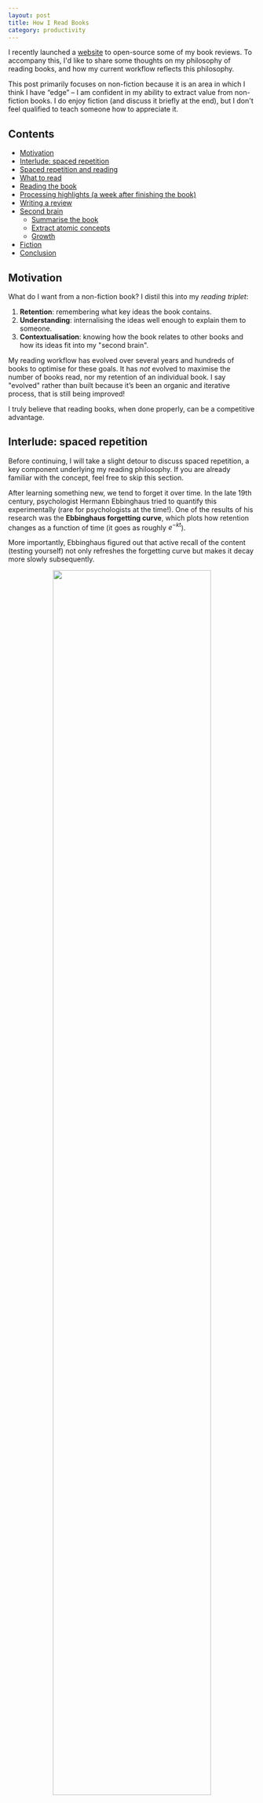 ```yaml
---
layout: post
title: How I Read Books
category: productivity
---
```


I recently launched a [website](https://robertreads.notion.site) to open-source some of my book reviews. To accompany this, I'd like to share some thoughts on my philosophy of reading books, and how my current workflow reflects this philosophy. 

<!--more-->

This post primarily focuses on non-fiction because it is an area in which I think I have “edge” – I am confident in my ability to extract value from non-fiction books. I do enjoy fiction (and discuss it briefly at the end), but I don't feel qualified to teach someone how to appreciate it.

## Contents

<!-- TOC -->
- [Motivation](#motivation)
- [Interlude: spaced repetition](#interlude-spaced-repetition)
- [Spaced repetition and reading](#spaced-repetition-and-reading)
- [What to read](#what-to-read)
- [Reading the book](#reading-the-book)
- [Processing highlights (a week after finishing the book)](#processing-highlights-a-week-after-finishing-the-book)
- [Writing a review](#writing-a-review)
- [Second brain](#second-brain)
    - [Summarise the book](#summarise-the-book)
    - [Extract atomic concepts](#extract-atomic-concepts)
    - [Growth](#growth)
- [Fiction](#fiction)
- [Conclusion](#conclusion)

<!-- /TOC -->

## Motivation

What do I want from a non-fiction book? I distil this into my *reading triplet*: 

1. **Retention**: remembering what key ideas the book contains.
2. **Understanding**: internalising the ideas well enough to explain them to someone.
3. **Contextualisation**: knowing how the book relates to other books and how its ideas fit into my "second brain".

My reading workflow has evolved over several years and hundreds of books to optimise for these goals. It has *not* evolved to maximise the number of books read, nor my retention of an individual book. I say "evolved" rather than built because it’s been an organic and iterative process, that is still being improved!

I truly believe that reading books, when done properly, can be a competitive advantage.

## Interlude: spaced repetition

Before continuing, I will take a slight detour to discuss spaced repetition, a key component underlying my reading philosophy. If you are already familiar with the concept, feel free to skip this section.

After learning something new, we tend to forget it over time. In the late 19th century, psychologist Hermann Ebbinghaus tried to quantify this experimentally (rare for psychologists at the time!). One of the results of his research was the **Ebbinghaus forgetting curve**, which plots how retention changes as a function of time (it goes as roughly $e^{-kt}$). 

More importantly, Ebbinghaus figured out that active recall of the content (testing yourself) not only refreshes the forgetting curve but makes it decay more slowly subsequently.

<center>
<img src="{{ site.imageurl }}reading/ebbinghaus.png" style="width:80%;"/>
<figcaption>Image from Bo Ae Chun</figcaption>
</center>

This leads to the idea of “spaced repetition” – refreshing your knowledge at particular intervals to maximise retention. Spaced repetition is the core philosophy of flashcard systems like Anki and RemNote, which I *heavily* relied on during my time at university and truly were a meaningful contributor to whatever academic success I may have had. 

## Spaced repetition and reading

How does the idea of spaced repetition apply to reading books? In a personal productivity workflow, repetition is a bad thing. It takes up time, adds no value, and should be automated away. But if *retention* is a variable for which you are optimising, repetition is a good thing. As such, my reading workflow is deliberately inefficient (more on this later).

This is why I refuse to use Blinkist or read summaries in place of reading books (despite being the kind of person who consumes youtube/podcasts at 1.5-2x speeds). In a typical non-fiction book, the author spends several chapters building up the thesis and providing motivation for it, with loads of examples along the way. The repetition aids retention and the examples help you contextualise the information. This philosophy also suggests that you shouldn’t necessarily read books in one sitting – so I typically choose to read several books in parallel rather than reading sequentially.

Note that while I would not use book summaries to replace books – they can be excellent *accompaniments*. In the spirit of spaced repetition, listening to Blinkist or reading a summary a couple of weeks after you’ve read the main book is a great way of recalling the core ideas of the book. 


## What to read

I use Goodreads to track all of my reading: books I want to read, am reading, and have read. 

I'm liberal when it comes to adding books to my "Want to Read" shelf: I add a book whenever someone gives me a recommendation, a book is referenced by people I respect, or I come across it randomly and it piques my interest. I've currently got about 100 books on this list. 

When I'm ready to start a new book, I look at the reading list and consider some of the following factors to decide what to read:

- Has the book been strongly recommended by credible people?
- Is the book being referenced by other books I've enjoyed? This was why I reluctantly read Taleb's books. 
- I keep a rough mental list of topics I'm interested in (e.g finance, decision making, science fiction). Any classics in these areas are always fair game. 
- If I've read a couple of books on the same topic in a row, I'll try to rotate to something else.
- It's important to sprinkle in some "rogue" books, completely unrelated to my interests. For example, I recently picked up a book on Danish interior design called *The Book of Hygge*.

Ultimately, I'm not as deliberate as I could be with book selection. I think it's fine to be somewhat organic because it allows your minds to explore "threads" and build connections. Perhaps more importantly, it ensures that reading remains an enjoyable activity. If you have a predefined list of books that you are making yourself read, it becomes a chore -- the most dangerous thing one could do in building a reading workflow is to become sick of reading. 

Once I've decided what to read, I create a blank Notion page for the book (literally just the title).

<center>
<img src="{{ site.imageurl }}reading/blank_hygge.png" style="width:80%;"/>
</center>

## Reading the book

As much as I love physical books, I read most of my books on Kindle. Even if I had a physical book, I would probably prefer to read it on Kindle (though I will sometimes get the physical copy to adorn my shelf!). The reason for this is the highlighting feature – I can’t understate how much of a game-changer this has been.

My guiding philosophy when making highlights is the “funnel”. I highlight very liberally when I’m reading the book:

- Interesting new concepts
- Good explanations for concepts that I was already familiar with
- Anything that feels like a good summary of a key idea
- Phrases I like (e.g particularly well-constructed sentences)
- Things that make me laugh
- Things I don’t understand

But highlighting something once doesn’t obligate me to care about it in future. In the subsequent stages of my reading workflow, I delete lots of highlights, winnowing them down to only the key ideas. 

While reading the book, I also make brief notes in the Notion page if something strikes me as a key idea (though I should be able to reconstruct this from my highlights). I also start thinking about the shape of my book review, though at this stage, the notes tend to be quite scattered.

<center>
<img src="{{ site.imageurl }}reading/hygge_rough.png" style="width:80%;"/>
</center>


## Processing highlights (a week after finishing the book)


After finishing the book, I let it rest for a while, focussing on one of the other books I’ve been concurrently reading, or just cracking on with other things in life. 

About a week later, I start processing the highlights. Firstly, I get the highlights from my Kindle onto my computer, using a little [python script](https://github.com/robertmartin8/kindleclippings) I wrote.

<center>
<img src="{{ site.imageurl }}reading/clippings_folder.png" style="width:80%;"/>
</center>

I then manually copy these highlights into Notion. Note: there are services like [clippings.io](http://clippings.io) or Readwise that can do all this for you, but I enjoy my hacky process and again, in the spirit of spaced repetition, the inefficiency of manually copying highlights isn't a bad thing.

At this point, in my Notion page for the book, I'll have some miscellaneous bullet points as well as a tonne of highlights. 

<center>
<img src="{{ site.imageurl }}reading/snowcrash_raw.png" style="width:80%;"/>
</center>

The next order of business is to go through the highlights, culling the redundancies. For example, I may have highlighted the author's first reference to a concept, only to realise that they offer a better summary at the end of the chapter. I only keep the latter. 

After doing this, I try to group the highlights into different themes. This is a difficult task because it requires you to think on a more abstract level about the key points in the book and how they link together. I am often unable to do it one go; I try for a bit, get frustrated and give up, then return later. I strongly believe that this process, though uncomfortable, significantly improves my understanding of the book. Moreover, it makes it much easier for me to find a specific idea months later. 

I also put in the effort to annotate some of the highlights, making a note of why it was impactful to me, what concept it reminds me of, what part of my life it applies to, etc. I use purple to emphasise certain parts of the highlight and write my annotations in italics below.

<center>
<img src="{{ site.imageurl }}reading/clean_highlights.png" style="width:80%;"/>
</center>

## Writing a review

Writing a review is one of the hardest parts of this process. It entails wrestling with the content and mulling over the categorised highlights to not only understand the concepts the author is presenting but to critically review their originality and how they fit in more broadly with other books.

I don't have much advice about writing reviews. It's something that comes with practice and having written 100+ reviews I still struggle. But for each review I try to include:

- The core idea of the book and maybe a couple of my favourite quotes
- How this book is similar/different to others in the genre
- Any interesting links I observed between this book and others (see the section on [Second brain](#second-brain) below)
- How much I enjoyed the book

At the end of this process, I post the book to Goodreads, and now to my review site as well.

These little things gamify the process, providing a little dopamine hit.  Remember – dopamine is the chemical for *wanting more*, not the chemical for satisfaction (that’s serotonin), so there's value in associating dopamine with something productive.

## Second brain

At this point, I have a book review and categorised highlights (see my [book reviews site](https://robertreads.notion.site/) for examples). To maximise the value I get from the book as per my reading triplet, I then try to integrate the book with my second brain.

A second brain is a network of concepts and ideas that are relevant to your life and interests. I run my second brain in [Obsidian](https://obsidian.md/). To fully describe my system would require a separate blog post (to come!), but it is loosely based on the Zettelkasten method, best described in Sonke Ahrens' book *How to Take Smart Notes* (my review [here](https://robertreads.notion.site/robertreads/d1aa189b12e547799c3a5954b289cb5d?v=c344d511453b46eebace4671761ae631&p=73d4990369204dabb865543214980788)).

Concretely, my process for integrating the book with my second brain is as follows:

1. Summarise the book
2. Extract atomic concepts
3. Growth

### Summarise the book

The goal is to distil the author’s core thesis (maybe with a couple of examples to aid memory) in your own words. The points should not be original, but it's important to use your own words, otherwise it is easy to copy-paste ideas without internalising them.

Below is an example of my summary for *Adaptive Markets* (my review [here](https://robertreads.notion.site/robertreads/d1aa189b12e547799c3a5954b289cb5d?v=c344d511453b46eebace4671761ae631&p=b406e6c2b4904444944f04b899944ba9)). I write this summary in Obsidian and sometimes duplicate it on my Notion site for the benefit of other readers.

<center>
<img src="{{ site.imageurl }}reading/adaptive_markets.png" style="width:70%;"/>
</center>


### Extract atomic concepts

My mental model is that a non-fiction book is made of concepts, examples, and commentary. The concepts can either be original to the author, or well-established. Examples are provided by the author to illustrate the concepts. In the commentary, the author discusses how those particular concepts relate to other ideas, or provides a critical perspective on those concepts.

My note-taking approach reflects this model. For example, I try to extract the concepts and examples into individual notes. This avoids unnecessary duplication because they often show up in other books. In the *Adaptive Markets* screenshot above, the purple text denotes a link to an individual note I've made. The *efficient markets hypothesis* is a concept discussed in several books, so I created an atomic note for it; the bottom-right of the screen shows all the books that point to this concept. Likewise, the *Gazzaniga split-brain experiment* is frequently used as an example in books on decision-making to illustrate our powers of rationalisation, so it deserves its own note. 

<center>
<img src="{{ site.imageurl }}reading/emh.png" style="width:100%;"/>
</center>

This approach also allows me to better understand how the concept fits in with the idea landscape, for example, by looking at Obsidian's graph view (in the top-right of the screenshot).


### Growth

Now that the book is in the second brain, the process doesn’t finish. It instead becomes a “seed” in the garden, whose nourishment is derived from linking it to other concepts.

Using the graph tool, I look through related notes -- book reviews, summaries of different web articles, ideas I've had -- to try and find links. For example, after reading *Ask Your Developer*, a book about managing software firms written by Twilio CEO Jeff Lawson, I noticed that there were some interesting links to the design of decentralised systems, and therefore a link to German military strategy (*auftragstaktik*). I add these ideas to the summary page, or if they are meaningful enough, create a separate note for them. 

<center>
<img src="{{ site.imageurl }}reading/askyourdev.png" style="width:60%;"/>
</center>

This is the key to building $O(N^2)$ knowledge growth – each incremental piece of content you consume has *N* other ideas/atoms/sources to connect to.

A key part of growth is discussion! Nothing sharpens your understanding of a book, highlights your misunderstandings, or inspires new ideas like a discussion with someone else. They don’t need to have read the book -- the process of trying to convey the key message of the book to someone else really helps your mind distil it, as per the Feynman method. Oftentimes after discussing a book with my friends I'll come back and modify my summary to reflect newfound understanding.

## Fiction

There are several reasons to read fiction. 

Firstly, for "culture". A cynical take is that the only purpose of reading the classics is to tell people you’ve read them. To be fully honest this used to be a source of motivation for me, but I tend to have a more mature approach: it's important to read classic/popular books so that you can understand references, and so that you can enrich conversations by pointing out a parallel to a well-known tale. 

Secondly, fiction books often do a good job of illustrating philosophical concepts. Rather than reading a political philosophy textbook to learn the definition of an authoritarian state, you could instead read a dystopian classic. *1984*, *Brave New World*, and *Fahrenheit 451* give three completely different perspectives on an authoritarian state; having read all three allows you to make intelligent commentary on what characteristics the real world shares with each of them, and perhaps even gain insight into where we may be headed.

I have learnt more about Japanese history from reading fiction (e.g the work of [Yukio Mishima](https://robertreads.notion.site/robertreads/d1aa189b12e547799c3a5954b289cb5d?v=c344d511453b46eebace4671761ae631&p=72aa32e8aa054352a145b732e7cf5b97)) than I have from non-fiction history books. Many of my perspectives on AI, technology, and the metaverse have been influenced by science fiction. 

The last reason, of course, is for the entertainment value. This is purely subjective, but I think reading fiction books provides a different kind of entertainment to watching TV. It requires more effort but can provide deeper appreciation. In any case, it's not a binary decision: one should read fiction books and watch TV!

## Conclusion

My processes are in "perpetual beta" (a concept from [Superforecasting](https://robertreads.notion.site/Superforecasting-7e68c63d4aa94ba4a0748ec0a1a78952) by Philip Tetlock) -- I'm constantly trying to improve my system for reading books. For example, I'm terrible at giving up books; I feel a kind of petty competition where I refuse to let the author "defeat me", so once I start a book I feel obliged to finish it. This is clearly suboptimal -- there are poorly written books out there and I could unlock a lot of value by giving up and starting a better one. To improve on this, as part of my 2022 reading goals, I have resolved to give up a certain number of books.

The last thing I’ll say is that (to paraphrase Orwell) you should ignore all of this advice sooner than do something barbarous (i.e not read). Even reading books without making highlights or taking notes is valuable – I didn’t really make highlights or take notes for the first couple of hundred books I read, and while I certainly would have gotten far more out of them had I applied my current workflow, I don’t regret reading those books. 
